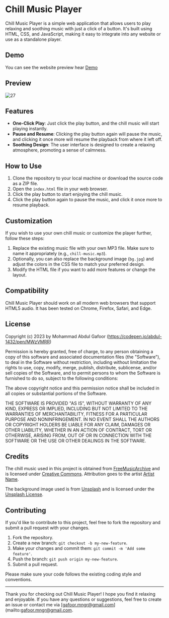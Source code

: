 # Chill Music Player

Chill Music Player is a simple web application that allows users to play relaxing and soothing music with just a click of a button. It's built using HTML, CSS, and JavaScript, making it easy to integrate into any website or use as a standalone player.
## Demo
You can see the website preview hear [Demo](https://codepen.io/abdul-1432/pen/MWzVMRR)

## Preview
![27](https://github.com/abdul-1432/js-27_chill_music_palyer/assets/124916666/3484f618-c1fa-4cb0-9846-f8c2aa2394ca)


## Features

- **One-Click Play**: Just click the play button, and the chill music will start playing instantly.
- **Pause and Resume**: Clicking the play button again will pause the music, and clicking it once more will resume the playback from where it left off.
- **Soothing Design**: The user interface is designed to create a relaxing atmosphere, promoting a sense of calmness.

## How to Use

1. Clone the repository to your local machine or download the source code as a ZIP file.
2. Open the `index.html` file in your web browser.
3. Click the play button to start enjoying the chill music.
4. Click the play button again to pause the music, and click it once more to resume playback.

## Customization

If you wish to use your own chill music or customize the player further, follow these steps:

1. Replace the existing music file with your own MP3 file. Make sure to name it appropriately (e.g., `chill-music.mp3`).
2. Optionally, you can also replace the background image (`bg.jpg`) and adjust the colors in the CSS file to match your preferred design.
3. Modify the HTML file if you want to add more features or change the layout.

## Compatibility

Chill Music Player should work on all modern web browsers that support HTML5 audio. It has been tested on Chrome, Firefox, Safari, and Edge.

## License
Copyright (c) 2023 by Mohammad Abdul Gafoor (https://codepen.io/abdul-1432/pen/MWzVMRR)

Permission is hereby granted, free of charge, to any person obtaining a copy of this software and associated documentation files (the "Software"), to deal in the Software without restriction, including without limitation the rights to use, copy, modify, merge, publish, distribute, sublicense, and/or sell copies of the Software, and to permit persons to whom the Software is furnished to do so, subject to the following conditions:

The above copyright notice and this permission notice shall be included in all copies or substantial portions of the Software.

THE SOFTWARE IS PROVIDED "AS IS", WITHOUT WARRANTY OF ANY KIND, EXPRESS OR IMPLIED, INCLUDING BUT NOT LIMITED TO THE WARRANTIES OF MERCHANTABILITY, FITNESS FOR A PARTICULAR PURPOSE AND NONINFRINGEMENT. IN NO EVENT SHALL THE AUTHORS OR COPYRIGHT HOLDERS BE LIABLE FOR ANY CLAIM, DAMAGES OR OTHER LIABILITY, WHETHER IN AN ACTION OF CONTRACT, TORT OR OTHERWISE, ARISING FROM, OUT OF OR IN CONNECTION WITH THE SOFTWARE OR THE USE OR OTHER DEALINGS IN THE SOFTWARE.



## Credits

The chill music used in this project is obtained from [FreeMusicArchive](https://freemusicarchive.org/) and is licensed under [Creative Commons](https://creativecommons.org/licenses/by/3.0/). Attribution goes to the artist [Artist Name](link-to-artist-page).

The background image used is from [Unsplash](https://unsplash.com/) and is licensed under the [Unsplash License]([https://unsplash.com/license](https://codepen.io/abdul-1432/pen/MWzVMRR)).

## Contributing

If you'd like to contribute to this project, feel free to fork the repository and submit a pull request with your changes.

1. Fork the repository.
2. Create a new branch: `git checkout -b my-new-feature`.
3. Make your changes and commit them: `git commit -m 'Add some feature'`.
4. Push the branch: `git push origin my-new-feature`.
5. Submit a pull request.

Please make sure your code follows the existing coding style and conventions.

---

Thank you for checking out Chill Music Player! I hope you find it relaxing and enjoyable. If you have any questions or suggestions, feel free to create an issue or contact me via [gafoor.mngr@gmail.com](mailto:gafoor.mngr@gmail.com.
